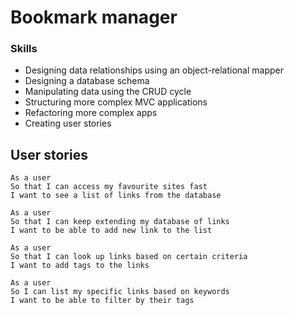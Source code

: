 # Bookmark manager

### Skills

- Designing data relationships using an object-relational mapper
- Designing a database schema
- Manipulating data using the CRUD cycle
- Structuring more complex MVC applications
- Refactoring more complex apps
- Creating user stories

## User stories

```
As a user
So that I can access my favourite sites fast
I want to see a list of links from the database
```
```
As a user
So that I can keep extending my database of links
I want to be able to add new link to the list
```
```
As a user
So that I can look up links based on certain criteria
I want to add tags to the links
```
```
As a user
So I can list my specific links based on keywords
I want to be able to filter by their tags
```
